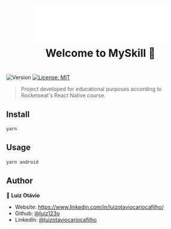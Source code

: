 <h1 align="center">
    <img alt="MySkills" src="https://github.com/luiz123o/fylo-frontend/blob/staging/src/assets/logo.svg" />
    <br>
    Welcome to MySkill 👋
</h1>

<h1 align="center"></h1>
<p>
  <img alt="Version" src="https://img.shields.io/badge/version-0.1.0-blue.svg?cacheSeconds=2592000" />
  <a href="#" target="_blank">
    <img alt="License: MIT" src="https://img.shields.io/badge/License-MIT-yellow.svg" />
  </a>
</p>

> Project developed for educational purposes according to Rocketseat's React Native course.

## Install

```sh
yarn
```

## Usage

```sh
yarn android
```

## Author

👤 **Luiz Otávio**

- Website: https://www.linkedin.com/in/luizotaviocariocafilho/
- Github: [@luiz123o](https://github.com/luiz123o)
- LinkedIn: [@luizotaviocariocafilho](https://linkedin.com/in/luizotaviocariocafilho)
